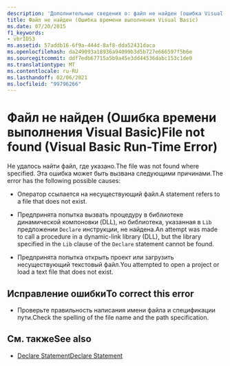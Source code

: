 ```yaml
---
description: 'Дополнительные сведения о: файл не найден (ошибка Visual Basic Run-Time)'
title: Файл не найден (Ошибка времени выполнения Visual Basic)
ms.date: 07/20/2015
f1_keywords:
- vbrID53
ms.assetid: 57addb16-6f9a-444d-8af8-dda52431daca
ms.openlocfilehash: da249093a18936a94099b3d5b727e666597f5b6e
ms.sourcegitcommit: ddf7edb67715a5b9a45e3dd44536dabc153c1de0
ms.translationtype: MT
ms.contentlocale: ru-RU
ms.lasthandoff: 02/06/2021
ms.locfileid: "99796266"
---
```

# <a name="file-not-found-visual-basic-run-time-error"></a><span data-ttu-id="7838a-103">Файл не найден (Ошибка времени выполнения Visual Basic)</span><span class="sxs-lookup"><span data-stu-id="7838a-103">File not found (Visual Basic Run-Time Error)</span></span>

<span data-ttu-id="7838a-104">Не удалось найти файл, где указано.</span><span class="sxs-lookup"><span data-stu-id="7838a-104">The file was not found where specified.</span></span> <span data-ttu-id="7838a-105">Эта ошибка может быть вызвана следующими причинами.</span><span class="sxs-lookup"><span data-stu-id="7838a-105">The error has the following possible causes:</span></span>

- <span data-ttu-id="7838a-106">Оператор ссылается на несуществующий файл.</span><span class="sxs-lookup"><span data-stu-id="7838a-106">A statement refers to a file that does not exist.</span></span>

- <span data-ttu-id="7838a-107">Предпринята попытка вызвать процедуру в библиотеке динамической компоновки (DLL), но библиотека, указанная в `Lib` предложении `Declare` инструкции, не найдена.</span><span class="sxs-lookup"><span data-stu-id="7838a-107">An attempt was made to call a procedure in a dynamic-link library (DLL), but the library specified in the `Lib` clause of the `Declare` statement cannot be found.</span></span>

- <span data-ttu-id="7838a-108">Предпринята попытка открыть проект или загрузить несуществующий текстовый файл.</span><span class="sxs-lookup"><span data-stu-id="7838a-108">You attempted to open a project or load a text file that does not exist.</span></span>

## <a name="to-correct-this-error"></a><span data-ttu-id="7838a-109">Исправление ошибки</span><span class="sxs-lookup"><span data-stu-id="7838a-109">To correct this error</span></span>

- <span data-ttu-id="7838a-110">Проверьте правильность написания имени файла и спецификации пути.</span><span class="sxs-lookup"><span data-stu-id="7838a-110">Check the spelling of the file name and the path specification.</span></span>

## <a name="see-also"></a><span data-ttu-id="7838a-111">См. также</span><span class="sxs-lookup"><span data-stu-id="7838a-111">See also</span></span>

- [<span data-ttu-id="7838a-112">Declare Statement</span><span class="sxs-lookup"><span data-stu-id="7838a-112">Declare Statement</span></span>](../statements/declare-statement.md)
